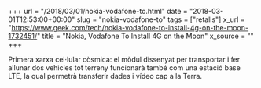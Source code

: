 +++
url = "/2018/03/01/nokia-vodafone-to.html"
date = "2018-03-01T12:53:00+00:00"
slug = "nokia-vodafone-to"
tags = ["retalls"]
x_url = "https://www.geek.com/tech/nokia-vodafone-to-install-4g-on-the-moon-1732451/"
title = "Nokia, Vodafone To Install 4G on the Moon"
x_source = ""
+++


Primera xarxa cel·lular còsmica: el mòdul dissenyat per transportar i fer allunar dos vehicles tot terreny funcionarà també com una estació base LTE, la qual permetrà transferir dades i vídeo cap a la Terra.

